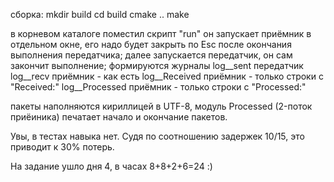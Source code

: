 
сборка:
    mkdir build
    cd build
    cmake ..
    make

в корневом каталоге поместил скрипт "run"
    он запускает приёмник в отдельном окне, его надо будет закрыть по Esc после окончания выполнения передатчика;
    далее запускается передатчик, он сам закончит выполнение;
    формируются журналы
        log__sent       передатчик
        log__recv       приёмник -  как есть
        log__Received   приёмник -  только строки с "Received:"
        log__Processed  приёмник -  только строки с "Processed:"

пакеты наполняются кириллицей в UTF-8, модуль Processed (2-поток приёиника)
печатает начало и окончание пакетов.

Увы, в тестах навыка нет.
Судя по соотношению задержек 10/15, это приводит к 30% потерь.

На задание ушло дня 4, в часах 8+8+2+6=24 :)
